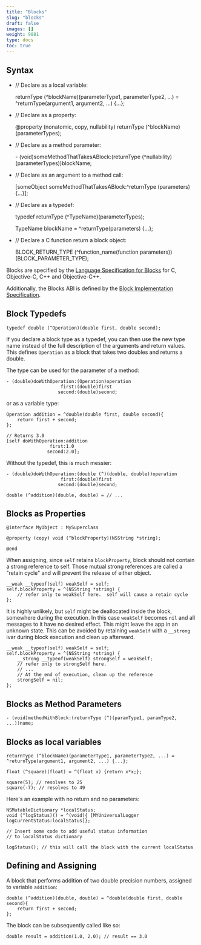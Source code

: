 ```yaml
---
title: "Blocks"
slug: "blocks"
draft: false
images: []
weight: 9881
type: docs
toc: true
---
```


## Syntax
-
    // Declare as a local variable:     

    returnType (^blockName)(parameterType1, parameterType2, ...) = ^returnType(argument1, argument2, ...) {...};
-
    // Declare as a property:    

    @property (nonatomic, copy, nullability) returnType (^blockName)(parameterTypes);

- 
    // Declare as a method parameter:

    \- (void)someMethodThatTakesABlock:(returnType (^nullability)(parameterTypes))blockName;

- 
    // Declare as an argument to a method call:

    [someObject someMethodThatTakesABlock:^returnType (parameters) {...}];

- 
    // Declare as a typedef:

    typedef returnType (^TypeName)(parameterTypes);

    TypeName blockName = ^returnType(parameters) {...};

-
    // Declare a C function return a block object:

    BLOCK_RETURN_TYPE (^function_name(function parameters))(BLOCK_PARAMETER_TYPE);

Blocks are specified by the [Language Specification for Blocks](http://clang.llvm.org/docs/BlockLanguageSpec.html) for C, Objective-C, C++ and Objective-C++.

Additionally, the Blocks ABI is defined by the [Block Implementation Specification](http://clang.llvm.org/docs/Block-ABI-Apple.html).

## Block Typedefs
    typedef double (^Operation)(double first, double second);

If you declare a block type as a typedef, you can then use the new type name instead of the full description of the arguments and return values. This defines `Operation` as a block that takes two doubles and returns a double.

The type can be used for the parameter of a method:

    - (double)doWithOperation:(Operation)operation 
                        first:(double)first 
                       second:(double)second;

or as a variable type:

    Operation addition = ^double(double first, double second){
        return first + second;
    };

    // Returns 3.0
    [self doWithOperation:addition
                    first:1.0
                   second:2.0];

Without the typedef, this is much messier:

    - (double)doWithOperation:(double (^)(double, double))operation
                        first:(double)first
                       second:(double)second;

    double (^addition)(double, double) = // ...

## Blocks as Properties
    @interface MyObject : MySuperclass
    
    @property (copy) void (^blockProperty)(NSString *string);
    
    @end

When assigning, since `self` retains `blockProperty`, block should not contain a strong reference to self.  Those mutual strong references are called a "retain cycle" and will prevent the release of either object.

    __weak __typeof(self) weakSelf = self;
    self.blockProperty = ^(NSString *string) {
        // refer only to weakSelf here.  self will cause a retain cycle
    };

It is highly unlikely, but `self` might be deallocated inside the block, somewhere during the execution. In this case `weakSelf` becomes `nil` and all messages to it have no desired effect. This might leave the app in an unknown state. This can be avoided by retaining `weakSelf` with a `__strong` ivar during block execution and clean up afterward.

    __weak __typeof(self) weakSelf = self;
    self.blockProperty = ^(NSString *string) {
        __strong __typeof(weakSelf) strongSelf = weakSelf;
        // refer only to strongSelf here.
        // ...
        // At the end of execution, clean up the reference
        strongSelf = nil;
    };


## Blocks as Method Parameters
    - (void)methodWithBlock:(returnType (^)(paramType1, paramType2, ...))name;

## Blocks as local variables
    returnType (^blockName)(parameterType1, parameterType2, ...) = ^returnType(argument1, argument2, ...) {...};    

    float (^square)(float) = ^(float x) {return x*x;};

    square(5); // resolves to 25
    square(-7); // resolves to 49

Here's an example with no return and no parameters:

    NSMutableDictionary *localStatus;
    void (^logStatus)() = ^(void){ [MYUniversalLogger logCurrentStatus:localStatus]};
    
    // Insert some code to add useful status information
    // to localStatus dictionary 
    
    logStatus(); // this will call the block with the current localStatus


## Defining and Assigning
A block that performs addition of two double precision numbers, assigned to variable `addition`:

    double (^addition)(double, double) = ^double(double first, double second){
        return first + second;
    };
    
The block can be subsequently called like so:

    double result = addition(1.0, 2.0); // result == 3.0

